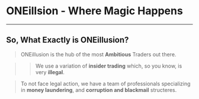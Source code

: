 # ONEillsion - Where Magic Happens
---



## So, What Exactly is **ONEillusion**?


> ONEillusion is the hub of the most **Ambitious** Traders out there.

>> We use a variation of **insider trading** which, so you know, is very **illegal**.

> To not face legal action, we have a team of professionals specializing in **money laundering**, and **corruption and blackmail** structeres.

>  
